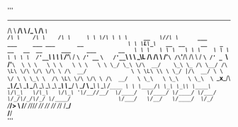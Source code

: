 '''
 __      __             ___                                                       ____                                                                   __      __      __     
/\ \  __/\ \           /\_ \                                                     /\  _`\                                                                /\ \    /\ \    /\ \    
\ \ \/\ \ \ \     __   \//\ \      ___     ___     ___ ___       __              \ \ \L\_\   __  __     __    _ __   __  __      ___     ___       __   \ \ \   \ \ \   \ \ \   
 \ \ \ \ \ \ \  /'__`\   \ \ \    /'___\  / __`\ /' __` __`\   /'__`\             \ \  _\L  /\ \/\ \  /'__`\ /\`'__\/\ \/\ \    / __`\ /' _ `\   /'__`\  \ \ \   \ \ \   \ \ \  
  \ \ \_/ \_\ \/\  __/    \_\ \_ /\ \__/ /\ \L\ \/\ \/\ \/\ \ /\  __/              \ \ \L\ \\ \ \_/ |/\  __/ \ \ \/ \ \ \_\ \  /\ \L\ \/\ \/\ \ /\  __/   \ \_\   \ \_\   \ \_\ 
   \ `\___x___/\ \____\   /\____\\ \____\\ \____/\ \_\ \_\ \_\\ \____\              \ \____/ \ \___/ \ \____\ \ \_\  \/`____ \ \ \____/\ \_\ \_\\ \____\   \/\_\   \/\_\   \/\_\
    '\/__//__/  \/____/   \/____/ \/____/ \/___/  \/_/\/_/\/_/ \/____/               \/___/   \/__/   \/____/  \/_/   `/___/> \ \/___/  \/_/\/_/ \/____/    \/_/    \/_/    \/_/
                                                                                                                         /\___/                                                 
                                                                                                                         \/__/                                                  
'''
<!--
**garain/garain** is a ✨ _special_ ✨ repository because its `README.md` (this file) appears on your GitHub profile.

Here are some ideas to get you started:

- 🔭 I’m currently working on ...
- 🌱 I’m currently learning ...
- 👯 I’m looking to collaborate on ...
- 🤔 I’m looking for help with ...
- 💬 Ask me about ...
- 📫 How to reach me: ...
- 😄 Pronouns: ...
- ⚡ Fun fact: ...
-->
